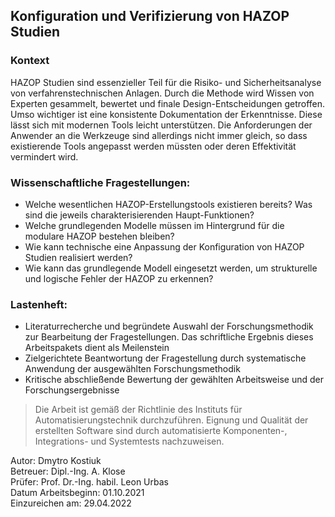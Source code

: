 ## Konfiguration und Verifizierung von HAZOP Studien

### Kontext

HAZOP Studien sind essenzieller Teil für die Risiko- und Sicherheitsanalyse von verfahrenstechnischen Anlagen. Durch die Methode wird Wissen von Experten gesammelt, bewertet und finale Design-Entscheidungen getroffen. Umso wichtiger ist eine konsistente Dokumentation der Erkenntnisse. Diese lässt sich mit modernen Tools leicht unterstützen. Die Anforderungen der Anwender an die Werkzeuge sind allerdings nicht immer gleich, so dass existierende Tools angepasst werden müssten oder deren Effektivität vermindert wird.

### Wissenschaftliche Fragestellungen:

-   Welche wesentlichen HAZOP-Erstellungstools existieren bereits? Was sind die jeweils charakterisierenden Haupt-Funktionen?
-   Welche grundlegenden Modelle müssen im Hintergrund für die modulare HAZOP bestehen bleiben?
-   Wie kann technische eine Anpassung der Konfiguration von HAZOP Studien realisiert werden?
-   Wie kann das grundlegende Modell eingesetzt werden, um strukturelle und logische Fehler der HAZOP zu erkennen?

### Lastenheft:

-   Literaturrecherche und begründete Auswahl der Forschungsmethodik zur Bearbeitung der Fragestellungen. Das schriftliche Ergebnis dieses Arbeitspakets dient als Meilenstein
-   Zielgerichtete Beantwortung der Fragestellung durch systematische Anwendung der ausgewählten Forschungsmethodik
-   Kritische abschließende Bewertung der gewählten Arbeitsweise und der Forschungsergebnisse

> Die Arbeit ist gemäß der Richtlinie des Instituts für Automatisierungstechnik durchzuführen. Eignung und Qualität der erstellten Software sind durch automatisierte Komponenten-, Integrations- und Systemtests nachzuweisen.

Autor: Dmytro Kostiuk  
Betreuer: Dipl.-Ing. A. Klose  
Prüfer: Prof. Dr.-Ing. habil. Leon Urbas  
Datum Arbeitsbeginn: 01.10.2021  
Einzureichen am: 29.04.2022